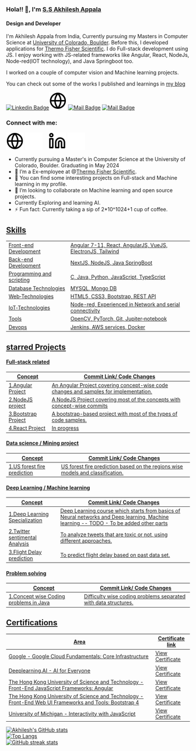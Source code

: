 ### Hola!! 👋, I'm [S.S Akhilesh Appala](https://akhileshappala.github.io/)
#### Design and Developer
I'm Akhilesh Appala from India, Currently pursuing my Masters in Computer Science at [University of Colorado, Boulder](https://www.colorado.edu/). 
Before this, I developed applications for [Thermo Fisher Scientific](https://en.wikipedia.org/wiki/Thermo_Fisher_Scientific).
I do Full-stack development using JS. I enjoy working with JS-related frameworks like Angular, React, NodeJs, Node-red(IOT technology), and Java Springboot too.

I worked on a couple of computer vision and Machine learning projects.

You can check out some of the  works I published and learnings in [my blog](https://akhileshappala.wordpress.com)

[![Linkedin Badge](https://img.shields.io/badge/-Akhilesh-0e76a8?style=flat&labelColor=0e76a8&logo=linkedin&logoColor=white)](https://www.linkedin.com/in/akhilesh-appala/)[![website](./img/globe-light.svg)](https://akhileshappala.github.io#gh-light-mode-only)  [![Mail Badge](https://img.shields.io/badge/akhilesh_ssa-e84393?style=flat&labelColor=e84393&logo=instagram&logoColor=white)](https://instagram.com/akhilesh_ssa) [![Mail Badge](https://img.shields.io/badge/-akhileshappala11-c0392b?style=flat&labelColor=c0392b&logo=gmail&logoColor=white)](mailto:akhileshappala11@gmail.com)

### Connect with me:

[![website](./img/globe-light.svg)](https://akhileshappala.github.io#gh-light-mode-only)
[![website](./img/globe-dark.svg)](https://akhileshappala.github.io#gh-dark-mode-only)
&nbsp;&nbsp;
[![website](./img/linkedin-light.svg)](https://www.linkedin.com/in/akhilesh-appala#gh-light-mode-only)
[![website](./img/linkedin-dark.svg)](https://www.linkedin.com/in/akhilesh-appala#gh-dark-mode-only)


-  Currently pursuing a Master's in Computer Science at the University of Colorado, Boulder. Graduating in May 2024
- 🔭 I’m a Ex-employee at @[Thermo Fisher Scientific](https://en.wikipedia.org/wiki/Thermo_Fisher_Scientific).
- 🌱 You can find some interesting projects on Full-stack and Machine learning in my profile.
- 👯 I’m looking to collaborate on Machine learning and open source projects.
- Currently Exploring and learning AI.
- ⚡ Fun fact: Currently taking a sip of 2*10^1024+1 cup of coffee.



<h2><u>Skills</h2>
  
  
  
  <table style="width:100%">
  <tr>
    <td> Front-end Development</td>
    <td>Angular 7-11, React, AngularJS, VueJS, ElectronJS, Tailwind </td>
  </tr>
    <tr>
    <td> Back-end Development</td>
    <td>NextJS, NodeJS, Java SpringBoot</td></td>
  </tr>
  <tr>
    <td>Programming and scripting</td>
    <td>C, Java, Python, JavaScript, TypeScript</td>
  </tr>
    <tr>
    <td>Database Technologies</td>
    <td>MYSQL, Mongo DB</td>
  </tr>
    <tr>
    <td>Web‐Technologies</td>
    <td>HTML5, CSS3, Bootstrap, REST API </td>
  </tr>
  <tr>
    <td>IoT‐Technologies</td>
    <td>Node-red, Experienced in Network and serial connectivity</td>
  </tr>
    <tr>
    <td>Tools</td>
    <td>OpenCV, PyTorch, Git, Jupiter‐notebook</td>
  </tr>
    <tr>
    <td>Devops</td>
    <td>Jenkins, AWS services, Docker</td>
  </tr>
</table>

<h2><u>starred Projects</h2>
  <h4> Full-stack related</h4>

Concept  | Commit Link/ Code Changes
-------- | -----
1.[Angular Project](https://github.com/akhileshappala/complete-Angular-project)   | An Angular Project covering concept-wise code changes and samples for implementation.
2.[NodeJS project](https://github.com/akhileshappala/NodeJS-MongoDb-project) | A NodeJS Project covering most of the concepts with concept-wise commits
3.[Bootstrap Project](https://github.com/akhileshappala/BootStrap4-project) | A bootstrap-based project with most of the types of code samples.
4.[React Project](https://github.com/akhileshappala/React-project)  | In progress


<h4> Data science / Mining project </h4>
  
Concept  | Commit Link/ Code Changes
-------- | -----
1.[US forest fire prediction](https://github.com/akhileshappala/Masters-Datamining-project) | US forest fire prediction based on the regions wise models and classification.
  

  
<h4> Deep Learning / Machine learning  </h4>
  
Concept  | Commit Link/ Code Changes
-------- | -----
1.[Deep Learning Specialization](https://github.com/akhileshappala/Deep-learning-specialization) | Deep Learning course which starts from basics of Neural networks and Deep learning, Machine learning -- TODO - To be added other parts
2.[Twitter sentimental Analysis](https://github.com/akhileshappala/Twitter-sentimental-analysis) | To analyze tweets that are toxic or not, using different approaches.
3.[Flight Delay prediction](https://github.com/akhileshappala/flight-delays) | To predict flight delay based on past data set.
  


  <h4>Problem solving</h4>
  
Concept  | Commit Link/ Code Changes
-------- | -----
1.[Concept wise Coding problems in Java](https://github.com/akhileshappala/concept-wise-coding-problems) | Difficulty wise coding problems separated with data structures.


<h2><u>Certifications</h2>

Area  | Certificate link
-------- | -----
Google - Google Cloud Fundamentals: Core Infrastructure   | [View Certificate](https://www.coursera.org/account/accomplishments/verify/7NFFDZ7NA7GS)
Deeplearning.AI - AI for Everyone | [View Certificate](https://www.coursera.org/account/accomplishments/verify/TN5P79UN8GXQ)
The Hong Kong University of Science and Technology - Front-End JavaScript Frameworks: Angular | [View Certificate](https://www.coursera.org/account/accomplishments/verify/5TCDQE34A5EZ)
The Hong Kong University of Science and Technology - Front-End Web UI Frameworks and Tools: Bootstrap 4 | [View Certificate](https://www.coursera.org/account/accomplishments/verify/VE5KXWNTAL8V)
University of Michigan - Interactivity with JavaScript | [View Certificate](https://www.coursera.org/account/accomplishments/verify/5TEVZ7QQHUQP)
  
  

<!-- 
[<img src='https://cdn.jsdelivr.net/npm/simple-icons@3.0.1/icons/github.svg' alt='github' height='40'>](https://github.com/akhileshappala)  [<img src='https://cdn.jsdelivr.net/npm/simple-icons@3.0.1/icons/linkedin.svg' alt='linkedin' height='40'>](https://www.linkedin.com/in/akhilesh-appala/)  [<img src='https://cdn.jsdelivr.net/npm/simple-icons@3.0.1/icons/instagram.svg' alt='instagram' height='40'>](https://www.instagram.com/akhilesh_ssa/)  [<img src='https://cdn.jsdelivr.net/npm/simple-icons@3.0.1/icons/icloud.svg' alt='website' height='40'>](akhileshappala.github.tio)   -->

<!-- [![trophy](https://github-profile-trophy.vercel.app/?username=akhileshappala)](https://github.com/ryo-ma/github-profile-trophy) -->

<!-- [![Top Langs](https://github-readme-stats.vercel.app/api/top-langs/?username=akhileshappala)] 
(https://github.com/akhileshappala/github-readme-stats) -->
![Akhilesh's GitHub stats](https://github-readme-stats.vercel.app/api?username=akhileshappala&show_icons=true&theme=dark)
  <br>
![Top Langs](https://github-readme-stats.vercel.app/api/top-langs/?username=akhileshappala&layout=compact)
  <br>
![GitHub streak stats](https://github-readme-streak-stats.herokuapp.com/?user=akhileshappala)  

